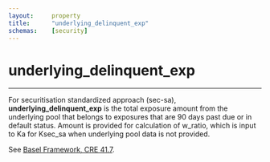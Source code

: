 ```yaml
---
layout:		property
title:		"underlying_delinquent_exp"
schemas:	[security]
---
```


# underlying_delinquent_exp

---

For securitisation standardized approach (sec-sa), **underlying_delinquent_exp** is the total exposure amount from the underlying pool that belongs to exposures that are 90 days past due or in default status.  Amount is provided for calculation of w_ratio, which is input to Ka for Ksec_sa when underlying pool data is not provided.

See [Basel Framework, CRE 41.7](https://www.bis.org/basel_framework/chapter/CRE/41.htm#:~:text=Delinquent%20underlying%20exposures%20are%20underlying%20exposures%20that%20are%2090%20days%20or%20more%20past%20due%2C%20subject%20to%20bankruptcy%20or%20insolvency%20proceedings%2C%20in%20the%20process%20of%20foreclosure%2C%20held%20as%20real%20estate%20owned%2C%20or%20in%20default%2C%20where%20default%20is%20defined%20within%20the%20securitisation%20deal%20documents.).

